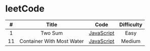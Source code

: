 # leetCode

**#** | Title | Code | Difficulty
:--------: | :--------: | :--------: | :--------:
1 |Two Sum | [JavaScript](https://github.com/KenZhi0919/leetCode/blob/master/Algorithms/Array/1.ts) | Easy
11 | Container With Most Water | [JavaScript](https://github.com/KenZhi0919/leetCode/blob/master/Algorithms/Array/11.ts) | Medium
